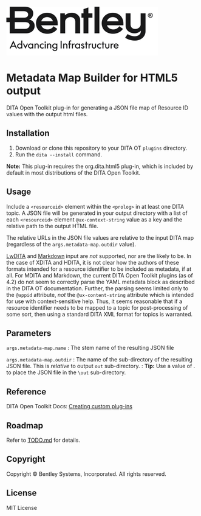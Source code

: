 ![Bentley logo](image/bentley_logo.svg)
# Metadata Map Builder for HTML5 output

DITA Open Toolkit plug-in for generating a JSON file map of Resource ID values with the output html files.

## Installation

1. Download or clone this repository to your DITA OT `plugins` directory.
2. Run the `dita --install` command.

**Note:** This plug-in requires the org.dita.html5 plug-in, which is included by default in most distributions of the DITA Open Toolkit.

## Usage

Include a `<resourceid>` element within the `<prolog>` in at least one DITA topic. A JSON file will be generated in your output directory with a list of each  `<resourceid>` element `@ux-context-string` value as a key and the relative path to the output HTML file.

The relative URLs in the JSON file values are relative to the input DITA map (regardless of the `args.metadata-map.outdir` value).

[LwDITA](https://www.dita-ot.org/4.2/topics/lwdita-input) and [Markdown](https://www.dita-ot.org/4.2/topics/markdown-input) input are _not_ supported, nor are the likely to be. In the case of XDITA and HDITA, it is not clear how the authors of these formats intended for a resource identifier to be included as metadata, if at all. For MDITA and Markdown, the current DITA Open Toolkit plugins (as of 4.2) do not seem to correctly parse the YAML metadata block as described in the DITA OT documentation. Further, the parsing seems limited only to the `@appid` attribute, _not_ the `@ux-content-string` attribute which is intended for use with context-sensitive help. Thus, it seems reasonable that if a resource identifier needs to be mapped to a topic for post-processing of some sort, then using a standard DITA XML format for topics is warranted. 

## Parameters

`args.metadata-map.name`
    : The stem name of the resulting JSON file

`args.metadata-map.outdir`
    : The name of the sub-directory of the resulting JSON file. This is _relative_ to output `out` sub-directory. 
    : **Tip:** Use a value of . to place the JSON file in the `\out`  sub-directory.

## Reference

DITA Open Toolkit Docs: [Creating custom plug-ins](https://www.dita-ot.org/4.1/topics/custom-plugins)

## Roadmap

Refer to [TODO.md](TODO.md) for details.

## Copyright

Copyright © Bentley Systems, Incorporated. All rights reserved.

## License

MIT License
